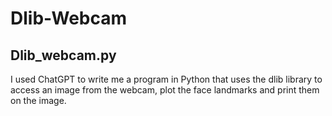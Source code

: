 # Dlib-Webcam
## Dlib_webcam.py
I used ChatGPT to write me a program in Python that uses the dlib library to access an image from the webcam, plot the face landmarks and print them on the image.
